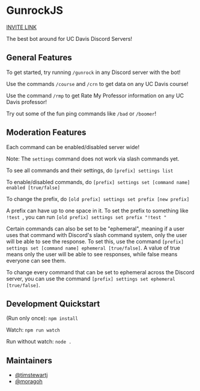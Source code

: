 # GunrockJS

[INVITE LINK](https://discord.com/oauth2/authorize?client_id=726048467063013376&permissions=7784619969&scope=bot%20applications.commands)

The best bot around for UC Davis Discord Servers!

## General Features

To get started, try running `/gunrock` in any Discord server with the bot!

Use the commands `/course` and `/crn` to get data on any UC Davis course!

Use the command `/rmp` to get Rate My Professor information on any UC Davis professor!

Try out some of the fun ping commands like `/bad` or `/boomer`!

## Moderation Features

Each command can be enabled/disabled server wide!

Note: The `settings` command does not work via slash commands yet.

To see all commands and their settings, do `[prefix] settings list`

To enable/disabled commands, do `[prefix] settings set [command name] enabled [true/false]`

To change the prefix, do `[old prefix] settings set prefix [new prefix]`

A prefix can have up to one space in it. To set the prefix to something like `!test `, you can run `[old prefix] settings set prefix "!test "`

Certain commands can also be set to be "ephemeral", meaning if a user uses that command with Discord's slash command system, only the user will be able to see the response. To set this, use the command `[prefix] settings set [command name] ephemeral [true/false]`. A value of true means only the user will be able to see responses, while false means everyone can see them.

To change every command that can be set to ephemeral across the Discord server, you can use the command `[prefix] settings set ephemeral [true/false]`.

## Development Quickstart

(Run only once): `npm install`

Watch: `npm run watch`

Run without watch: `node .`

## Maintainers

- [@timstewartj](https://github.com/TimStewartJ) 
- [@moragoh](https://github.com/Moragoh)
